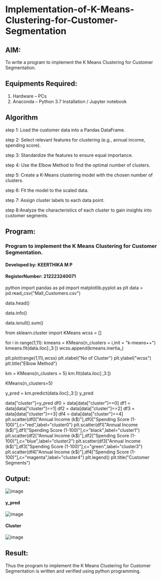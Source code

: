 # Implementation-of-K-Means-Clustering-for-Customer-Segmentation

## AIM:
To write a program to implement the K Means Clustering for Customer Segmentation.

## Equipments Required:
1. Hardware – PCs
2. Anaconda – Python 3.7 Installation / Jupyter notebook

## Algorithm
step 1: Load the customer data into a Pandas DataFrame.

step 2: Select relevant features for clustering (e.g., annual income, spending score).

step 3: Standardize the features to ensure equal importance.

step 4: Use the Elbow Method to find the optimal number of clusters.

step 5: Create a K-Means clustering model with the chosen number of clusters.

step 6: Fit the model to the scaled data.

step 7: Assign cluster labels to each data point.

step 8:Analyze the characteristics of each cluster to gain insights into customer segments.
## Program:
### Program to implement the K Means Clustering for Customer Segmentation.
#### Developed by: KEERTHIKA M P
#### RegisterNumber:  212223240071
python
import pandas as pd
import matplotlib.pyplot as plt
data = pd.read_csv("Mall_Customers.csv")

data.head()

data.info()

data.isnull().sum()

from sklearn.cluster import KMeans
wcss = []

for i in range(1,11):
    kmeans = KMeans(n_clusters = i,init = "k-means++")
    kmeans.fit(data.iloc[:,3:])
    wcss.append(kmeans.inertia_)

plt.plot(range(1,11),wcss)
plt.xlabel("No of Cluster")
plt.ylabel("wcss")
plt.title("Elbow Method")

km = KMeans(n_clusters = 5)
km.fit(data.iloc[:,3:])

KMeans(n_clusters=5)

y_pred = km.predict(data.iloc[:,3:])
y_pred

data["cluster"]=y_pred
df0 = data[data["cluster"]==0]
df1 = data[data["cluster"]==1]
df2 = data[data["cluster"]==2]
df3 = data[data["cluster"]==3]
df4 = data[data["cluster"]==4]
plt.scatter(df0["Annual Income (k$)"],df0["Spending Score (1-100)"],c="red",label="cluster0")
plt.scatter(df1["Annual Income (k$)"],df1["Spending Score (1-100)"],c="black",label="cluster1")
plt.scatter(df2["Annual Income (k$)"],df2["Spending Score (1-100)"],c="blue",label="cluster2")
plt.scatter(df3["Annual Income (k$)"],df3["Spending Score (1-100)"],c="green",label="cluster3")
plt.scatter(df4["Annual Income (k$)"],df4["Spending Score (1-100)"],c="magenta",label="cluster4")
plt.legend()
plt.title("Customer Segments")

## Output:

![image](https://github.com/user-attachments/assets/de3a9a42-3a88-4861-9b0c-06836154668a)

#### y_pred
![image](https://github.com/user-attachments/assets/a21b62fe-f81d-433c-9e7e-96bf2e06040c)

#### Cluster
![image](https://github.com/user-attachments/assets/5b0765e9-57f1-4cd4-978d-d34d4d963505)



## Result:
Thus the program to implement the K Means Clustering for Customer Segmentation is written and verified using python programming.
